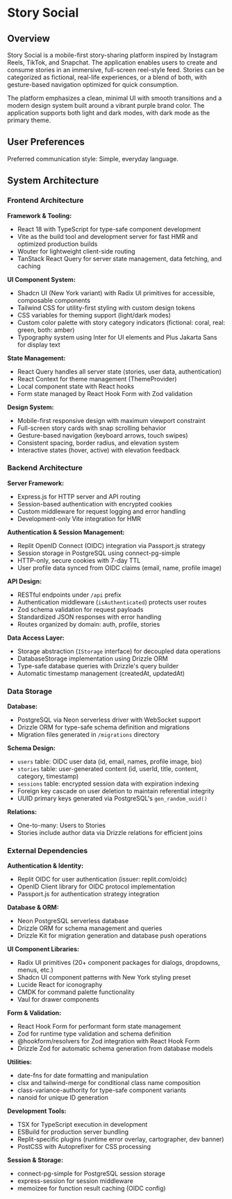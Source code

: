 # Story Social

## Overview

Story Social is a mobile-first story-sharing platform inspired by Instagram Reels, TikTok, and Snapchat. The application enables users to create and consume stories in an immersive, full-screen reel-style feed. Stories can be categorized as fictional, real-life experiences, or a blend of both, with gesture-based navigation optimized for quick consumption.

The platform emphasizes a clean, minimal UI with smooth transitions and a modern design system built around a vibrant purple brand color. The application supports both light and dark modes, with dark mode as the primary theme.

## User Preferences

Preferred communication style: Simple, everyday language.

## System Architecture

### Frontend Architecture

**Framework & Tooling:**
- React 18 with TypeScript for type-safe component development
- Vite as the build tool and development server for fast HMR and optimized production builds
- Wouter for lightweight client-side routing
- TanStack React Query for server state management, data fetching, and caching

**UI Component System:**
- Shadcn UI (New York variant) with Radix UI primitives for accessible, composable components
- Tailwind CSS for utility-first styling with custom design tokens
- CSS variables for theming support (light/dark modes)
- Custom color palette with story category indicators (fictional: coral, real: green, both: amber)
- Typography system using Inter for UI elements and Plus Jakarta Sans for display text

**State Management:**
- React Query handles all server state (stories, user data, authentication)
- React Context for theme management (ThemeProvider)
- Local component state with React hooks
- Form state managed by React Hook Form with Zod validation

**Design System:**
- Mobile-first responsive design with maximum viewport constraint
- Full-screen story cards with snap scrolling behavior
- Gesture-based navigation (keyboard arrows, touch swipes)
- Consistent spacing, border radius, and elevation system
- Interactive states (hover, active) with elevation feedback

### Backend Architecture

**Server Framework:**
- Express.js for HTTP server and API routing
- Session-based authentication with encrypted cookies
- Custom middleware for request logging and error handling
- Development-only Vite integration for HMR

**Authentication & Session Management:**
- Replit OpenID Connect (OIDC) integration via Passport.js strategy
- Session storage in PostgreSQL using connect-pg-simple
- HTTP-only, secure cookies with 7-day TTL
- User profile data synced from OIDC claims (email, name, profile image)

**API Design:**
- RESTful endpoints under `/api` prefix
- Authentication middleware (`isAuthenticated`) protects user routes
- Zod schema validation for request payloads
- Standardized JSON responses with error handling
- Routes organized by domain: auth, profile, stories

**Data Access Layer:**
- Storage abstraction (`IStorage` interface) for decoupled data operations
- DatabaseStorage implementation using Drizzle ORM
- Type-safe database queries with Drizzle's query builder
- Automatic timestamp management (createdAt, updatedAt)

### Data Storage

**Database:**
- PostgreSQL via Neon serverless driver with WebSocket support
- Drizzle ORM for type-safe schema definition and migrations
- Migration files generated in `/migrations` directory

**Schema Design:**
- `users` table: OIDC user data (id, email, names, profile image, bio)
- `stories` table: user-generated content (id, userId, title, content, category, timestamp)
- `sessions` table: encrypted session data with expiration indexing
- Foreign key cascade on user deletion to maintain referential integrity
- UUID primary keys generated via PostgreSQL's `gen_random_uuid()`

**Relations:**
- One-to-many: Users to Stories
- Stories include author data via Drizzle relations for efficient joins

### External Dependencies

**Authentication & Identity:**
- Replit OIDC for user authentication (issuer: replit.com/oidc)
- OpenID Client library for OIDC protocol implementation
- Passport.js for authentication strategy integration

**Database & ORM:**
- Neon PostgreSQL serverless database
- Drizzle ORM for schema management and queries
- Drizzle Kit for migration generation and database push operations

**UI Component Libraries:**
- Radix UI primitives (20+ component packages for dialogs, dropdowns, menus, etc.)
- Shadcn UI component patterns with New York styling preset
- Lucide React for iconography
- CMDK for command palette functionality
- Vaul for drawer components

**Form & Validation:**
- React Hook Form for performant form state management
- Zod for runtime type validation and schema definition
- @hookform/resolvers for Zod integration with React Hook Form
- Drizzle Zod for automatic schema generation from database models

**Utilities:**
- date-fns for date formatting and manipulation
- clsx and tailwind-merge for conditional class name composition
- class-variance-authority for type-safe component variants
- nanoid for unique ID generation

**Development Tools:**
- TSX for TypeScript execution in development
- ESBuild for production server bundling
- Replit-specific plugins (runtime error overlay, cartographer, dev banner)
- PostCSS with Autoprefixer for CSS processing

**Session & Storage:**
- connect-pg-simple for PostgreSQL session storage
- express-session for session middleware
- memoizee for function result caching (OIDC config)